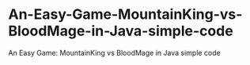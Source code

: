 # An-Easy-Game-MountainKing-vs-BloodMage-in-Java-simple-code
An Easy Game: MountainKing vs BloodMage in Java simple code
